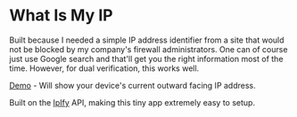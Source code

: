 # What Is My IP

Built because I needed a simple IP address identifier from a site that would not be blocked by my company's firewall administrators.  One can of course just use Google search and that'll get you the right information most of the time.  However, for dual verification, this works well.

[Demo](http://bridnap.github.io/whatismyip) - Will show your device's current outward facing IP address.

Built on the [IpIfy](http://ipify.org) API, making this tiny app extremely easy to setup.
